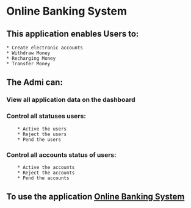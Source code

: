 # Online Banking System

## This application enables Users to:

    * Create electronic accounts
    * Withdraw Money
    * Recharging Money
    * Transfer Money

## The Admi can:

### View all application data on the dashboard

### Control all statuses users:

        * Active the users
        * Reject the users
        * Pend the users

### Control all accounts status of users:

        * Active the accounts
        * Reject the accounts
        * Pend the accounts

## To use the application [Online Banking System](https://online-banking-system1.herokuapp.com)

